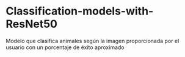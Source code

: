 # Classification-models-with-ResNet50
Modelo que clasifica animales según la imagen proporcionada por el usuario con un porcentaje de éxito aproximado

